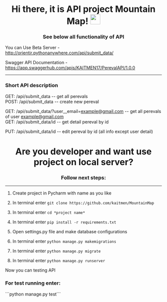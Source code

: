 <h1 align="center">
Hi there, it is API project Mountain Map!
<img src="https://github.com/blackcater/blackcater/raw/main/images/Hi.gif" height="32"/>
</h1>
<h3 align="center">See below all functionality of API </h3>

You can Use Beta Server - http://orientir.pythonanywhere.com/api/submit_data/

Swagger API Documentation - https://app.swaggerhub.com/apis/KAITMEN17/PerevalAPI/1.0.0

<hr>
<h3>Short API description</h3>
GET: /api/submit_data  --  get all perevals <br>
POST: /api/submit_data  --  create new pereval

GET: /api/submit_data/?user__email=example@gmail.com  --  get all perevals of user example@gmail.com <br>
GET: /api/submit_data/id  --  get detail pereval by id <br>

PUT: /api/submit_data/id  --  edit pereval by id (all info except user detail) <br>


<h1 align="center">Are you developer and want use project on local server?</h1>
<h3 align="center">Follow next steps:</h3>
<hr>

1. Create project in Pycharm with name as you like

2. In terminal enter ```git clone https://github.com/kaitmen/MountainMap```

3. In terminal enter ```cd *project name*```

4. In terminal enter ```pip install -r requirements.txt```
5. Open settings.py file and make database configurations
6. In terminal enter ```python manage.py makemigrations```
7. In terminal enter ```python manage.py migrate```
8. In terminal enter ```python manage.py runserver```

Now you can testing API

<h3>For test running enter:</h3>
```python manage.py test```


